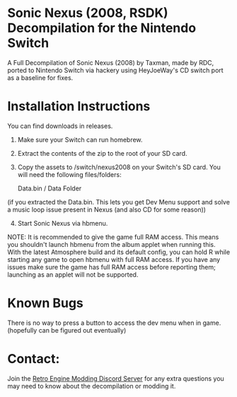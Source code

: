 
# Sonic Nexus (2008, RSDK) Decompilation for the Nintendo Switch
A Full Decompilation of Sonic Nexus (2008) by Taxman, made by RDC, ported to Nintendo Switch via hackery using HeyJoeWay's CD switch port as a baseline for fixes.

# Installation Instructions

You can find downloads in releases.

   1. Make sure your Switch can run homebrew.
   2. Extract the contents of the zip to the root of your SD card.
   3. Copy the assets to /switch/nexus2008 on your Switch's SD card. You will need the following files/folders:
      
      Data.bin / Data Folder 
        
   (if you extracted the Data.bin. This lets you get Dev Menu support and solve a music loop issue present in Nexus (and also CD for some reason))

   4. Start Sonic Nexus via hbmenu.

NOTE: It is recommended to give the game full RAM access. This means you shouldn't launch hbmenu from the album applet when running this. With the latest Atmosphere build and its default config, you can hold R while starting any game to open hbmenu with full RAM access. If you have any issues make sure the game has full RAM access before reporting them; launching as an applet will not be supported.

# Known Bugs

There is no way to press a button to access the dev menu when in game. (hopefully can be figured out eventually)

# Contact:
Join the [Retro Engine Modding Discord Server](https://dc.railgun.works/retroengine) for any extra questions you may need to know about the decompilation or modding it.
